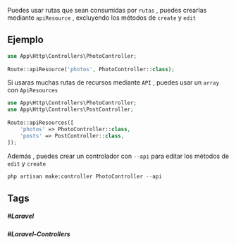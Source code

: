 Puedes usar rutas que sean consumidas por `rutas` , puedes crearlas mediante `apiResource` , excluyendo los métodos de `create` y `edit`

## Ejemplo


```php
use App\Http\Controllers\PhotoController;
 
Route::apiResource('photos', PhotoController::class);
```

Si usaras muchas rutas de recursos mediante `API` , puedes usar un `array` con `ApiResources`

```php
use App\Http\Controllers\PhotoController;
use App\Http\Controllers\PostController;
 
Route::apiResources([
    'photos' => PhotoController::class,
    'posts' => PostController::class,
]);
```

Además , puedes crear un controlador con `--api` para editar los métodos de `edit` y `create`

```php
php artisan make:controller PhotoController --api
```
## Tags

##### #Laravel
##### #Laravel-Controllers